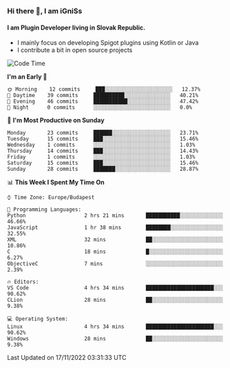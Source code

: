 ### Hi there 👋, I am iGniSs

#### I am Plugin Developer living in Slovak Republic.
- I mainly focus on developing Spigot plugins using Kotlin or Java
- I contribute a bit in open source projects

<!--START_SECTION:waka-->
![Code Time](http://img.shields.io/badge/Code%20Time-963%20hrs%2047%20mins-blue)

**I'm an Early 🐤** 

```text
🌞 Morning    12 commits     ███░░░░░░░░░░░░░░░░░░░░░░   12.37% 
🌆 Daytime    39 commits     ██████████░░░░░░░░░░░░░░░   40.21% 
🌃 Evening    46 commits     ███████████░░░░░░░░░░░░░░   47.42% 
🌙 Night      0 commits      ░░░░░░░░░░░░░░░░░░░░░░░░░   0.0%

```
📅 **I'm Most Productive on Sunday** 

```text
Monday       23 commits     ██████░░░░░░░░░░░░░░░░░░░   23.71% 
Tuesday      15 commits     ███░░░░░░░░░░░░░░░░░░░░░░   15.46% 
Wednesday    1 commits      ░░░░░░░░░░░░░░░░░░░░░░░░░   1.03% 
Thursday     14 commits     ███░░░░░░░░░░░░░░░░░░░░░░   14.43% 
Friday       1 commits      ░░░░░░░░░░░░░░░░░░░░░░░░░   1.03% 
Saturday     15 commits     ███░░░░░░░░░░░░░░░░░░░░░░   15.46% 
Sunday       28 commits     ███████░░░░░░░░░░░░░░░░░░   28.87%

```


📊 **This Week I Spent My Time On** 

```text
⌚︎ Time Zone: Europe/Budapest

💬 Programming Languages: 
Python                   2 hrs 21 mins       ███████████░░░░░░░░░░░░░░   46.66% 
JavaScript               1 hr 38 mins        ████████░░░░░░░░░░░░░░░░░   32.55% 
XML                      32 mins             ██░░░░░░░░░░░░░░░░░░░░░░░   10.86% 
C                        18 mins             █░░░░░░░░░░░░░░░░░░░░░░░░   6.27% 
ObjectiveC               7 mins              ░░░░░░░░░░░░░░░░░░░░░░░░░   2.39%

🔥 Editors: 
VS Code                  4 hrs 34 mins       ██████████████████████░░░   90.62% 
CLion                    28 mins             ██░░░░░░░░░░░░░░░░░░░░░░░   9.38%

💻 Operating System: 
Linux                    4 hrs 34 mins       ██████████████████████░░░   90.62% 
Windows                  28 mins             ██░░░░░░░░░░░░░░░░░░░░░░░   9.38%

```


 Last Updated on 17/11/2022 03:31:33 UTC
<!--END_SECTION:waka-->